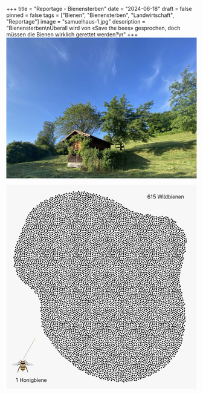 +++
title = "Reportage - Bienensterben"
date = "2024-06-18"
draft = false
pinned = false
tags = ["Bienen", "Bienensterben", "Landwirtschaft", "Reportage"]
image = "samuelhaus-1.jpg"
description = "Bienensterben\nÜberall wird von «Save the bees» gesprochen, doch müssen die Bienen wirklich gerettet werden?\n"
+++
![Herrn Grossenbachers Bienenhaus](samuelhaus-1.jpg "Samuels Bienenhaus")

![Vergleich der Artenvielfalt Honigbienen-Wildbienen in der Schweiz - BAFU 19.05.2022](bienen-1.jpg)